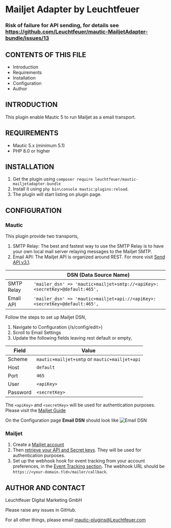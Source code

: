 Mailjet Adapter by Leuchtfeuer
==============================


### Risk of failure for API sending, for details see https://github.com/Leuchtfeuer/mautic-MailjetAdapter-bundle/issues/13


CONTENTS OF THIS FILE
---------------------

* Introduction
* Requirements
* Installation
* Configuration
* Author

INTRODUCTION
------------

This plugin enable Mautic 5 to run Mailjet as a email transport.

REQUIREMENTS
------------
- Mautic 5.x (minimum 5.1)
- PHP 8.0 or higher

INSTALLATION
------------

1. Get the plugin using `composer require leuchtfeuer/mautic-mailjetadapter-bundle`
2. Install it using `php bin\console mautic:plugins:reload`.
3. The plugin will start listing on plugin page.


CONFIGURATION
-------------

### Mautic 

This plugin provide two transports,
1. SMTP Relay:
   The best and fastest way to use the SMTP Relay is to have your own local mail server relaying messages to the Mailjet SMTP.
2. Email API:
   The Mailjet API is organized around REST. For more visit [Send API v3.1][SendApiV31Home].

|            | DSN (Data Source Name)                                                      | 
|------------|-----------------------------------------------------------------------------|
| SMTP Relay | `'mailer_dsn' => 'mautic+mailjet+smtp://<apiKey>:<secretKey>@default:465',` |
| Email API  | `'mailer_dsn' => 'mautic+mailjet+api://<apiKey>:<secretKey>@default:465',`  |


Follow the steps to set up Mailjet DSN,
1. Navigate to Configuration (/s/config/edit>)
2. Scroll to Email Settings
3. Update the following fields leaving rest default or empty,

| Field    | Value                                         |
|----------|-----------------------------------------------|
| Scheme   | `mautic+mailjet+smtp` or `mautic+mailjet+api` |
| Host     | `default`                                     |
| Port     | `465`                                         |
| User     | `<apiKey>`                                    |
| Password | `<secretKey>`                                 |

The `<apiKey>` and `<secretKey>` will be used for authentication purposes. Please visit the [Mailjet Guide][MailjetGuidePage]

On the Configuration page **Email DSN** should look like ![Email DSN](Docs/imgs/02%20-%20Email%20DSN.png "Email DSN")

### Mailjet

1. Create a [Mailjet account][MailjetSignup]
2. Then [retrieve your API and Secret keys][RetrieveKeys]. They will be used for authentication purposes.
3. Set up the webhook hook for event tracking from your account preferences, in the [Event Tracking section][EventTrackingSection]. The webhook URL should be `https://<your-domain.tld>/mailer/callback`.

 


AUTHOR AND CONTACT
------

Leuchtfeuer Digital Marketing GmbH

Please raise any issues in GitHub.

For all other things, please email mautic-plugins@Leuchtfeuer.com


[MailjetGuidePage]: <https://dev.mailjet.com/email/guides/getting-started/>
[SendApiV31Home]: <https://dev.mailjet.com/email/guides/send-api-v31/>
[MailjetSignup]: <https://app.mailjet.com/signup>
[RetrieveKeys]: <https://app.mailjet.com/account/api_keys>
[EventTrackingSection]: <https://app.mailjet.com/account/triggers>

